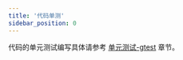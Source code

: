 ```yaml
---
title: '代码单测'
sidebar_position: 0
---
```


代码的单元测试编写具体请参考 [单元测试-gtest](output/goframe-v2.6-md/组件列表/单元测试/单元测试-gtest) 章节。